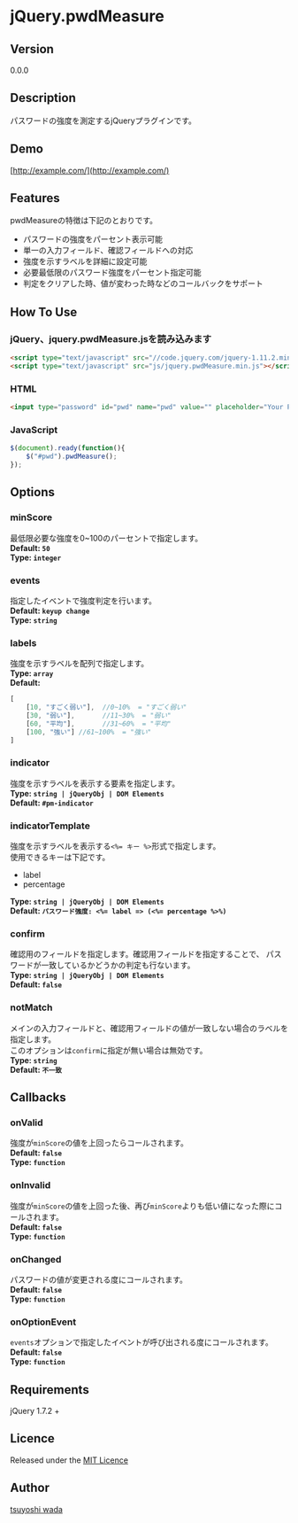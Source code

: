 jQuery.pwdMeasure
====


## Version
0.0.0


## Description
パスワードの強度を測定するjQueryプラグインです。


## Demo
[http://example.com/](http://example.com/)


## Features
pwdMeasureの特徴は下記のとおりです。

* パスワードの強度をパーセント表示可能
* 単一の入力フィールド、確認フィールドへの対応
* 強度を示すラベルを詳細に設定可能
* 必要最低限のパスワード強度をパーセント指定可能
* 判定をクリアした時、値が変わった時などのコールバックをサポート



## How To Use

### jQuery、jquery.pwdMeasure.jsを読み込みます

~~~~html
<script type="text/javascript" src="//code.jquery.com/jquery-1.11.2.min.js"></script>
<script type="text/javascript" src="js/jquery.pwdMeasure.min.js"></script>
~~~~

### HTML

~~~~html
<input type="password" id="pwd" name="pwd" value="" placeholder="Your Password">
~~~~

### JavaScript

~~~~javascript
$(document).ready(function(){
	$("#pwd").pwdMeasure();
});
~~~~


## Options
### minScore
最低限必要な強度を0~100のパーセントで指定します。  
**Default: `50`**  
**Type: `integer`**

### events
指定したイベントで強度判定を行います。  
**Default: `keyup change`**  
**Type: `string`**

### labels
強度を示すラベルを配列で指定します。  
**Type: `array`**  
**Default:**
~~~~javascript
[
	[10, "すごく弱い"],  //0~10%  = "すごく弱い"
	[30, "弱い"],       //11~30%  = "弱い"
	[60, "平均"],       //31~60%  = "平均"
	[100, "強い"] //61~100%  = "強い"
]
~~~~

### indicator
強度を示すラベルを表示する要素を指定します。  
**Type: `string | jQueryObj | DOM Elements`**  
**Default: `#pm-indicator`**

### indicatorTemplate
強度を示すラベルを表示する`<%= キー %>`形式で指定します。  
使用できるキーは下記です。

* label
* percentage

**Type: `string | jQueryObj | DOM Elements`**  
**Default: `パスワード強度: <%= label => (<%= percentage %>%)`**

### confirm
確認用のフィールドを指定します。確認用フィールドを指定することで、
パスワードが一致しているかどうかの判定も行ないます。  
**Type: `string | jQueryObj | DOM Elements`**  
**Default: `false`**

### notMatch
メインの入力フィールドと、確認用フィールドの値が一致しない場合のラベルを指定します。  
このオプションは`confirm`に指定が無い場合は無効です。  
**Type: `string`**  
**Default: `不一致`**


## Callbacks
### onValid
強度が`minScore`の値を上回ったらコールされます。  
**Default: `false`**  
**Type: `function`**

### onInvalid
強度が`minScore`の値を上回った後、再び`minScore`よりも低い値になった際にコールされます。  
**Default: `false`**  
**Type: `function`**

### onChanged
パスワードの値が変更される度にコールされます。  
**Default: `false`**  
**Type: `function`**

### onOptionEvent
`events`オプションで指定したイベントが呼び出される度にコールされます。  
**Default: `false`**  
**Type: `function`**



## Requirements
jQuery 1.7.2 +


## Licence
Released under the [MIT Licence](https://github.com/tcnksm/tool/blob/master/LICENCE)


## Author
[tsuyoshi wada](https://github.com/tsuyoshiwada/)
